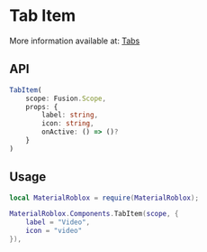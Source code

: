 # Tab Item

More information available at: [Tabs]("https://shunnedreality.github.io/material-roblox/components/tabs")

## API
```typescript
TabItem(
	scope: Fusion.Scope,
	props: {
		label: string,
		icon: string,
		onActive: () => ()?
	}
)
```

## Usage
```lua
local MaterialRoblox = require(MaterialRoblox);

MaterialRoblox.Components.TabItem(scope, {
    label = "Video",
    icon = "video"
}),
```